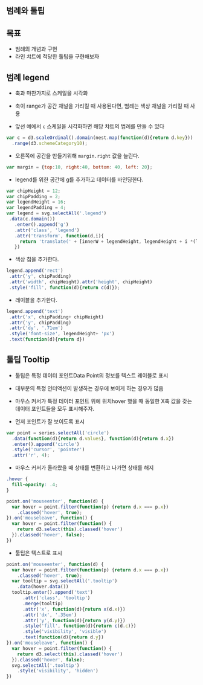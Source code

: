 범례와 툴팁
---

목표
---
 - 범례의 개념과 구현
 - 라인 챠트에 적당한 툴팁을 구현해보자


범례 legend
---

- 축과 마찬가지로 스케일을 시각화
 - 축이 range가 공간 채널을 가리킬 때 사용된다면, 범례는 색상 채널을 가리킬 때 사용


- 앞선 예에서 `c` 스케일을 시각화하면 해당 챠트의 범례를 만들 수 있다

```javascript
var c = d3.scaleOrdinal().domain(nest.map(function(d){return d.key}))
  .range(d3.schemeCategory10);
```

- 오른쪽에 공간을 만들기위해 `margin.right` 값을 늘린다.

```javascript
var margin = {top:10, right:40, bottom: 40, left: 20};
```

- legend를 위한 공간에 g를 추가하고 데이터를 바인딩한다.

```javascript
var chipHeight = 12;
var chipPadding = 2;
var legendHeight = 16;
var legendPadding = 4;
var legend = svg.selectAll('.legend')
 .data(c.domain())
   .enter().append('g')
   .attr('class', 'legend')
   .attr('transform', function(d,i){
     return 'translate(' + [innerW + legendHeight, legendHeight + i *(legendHeight + legendPadding)]+ ')'
   })
```

- 색상 칩을 추가한다.

```javascript
legend.append('rect')
 .attr('y', chipPadding)
 .attr('width', chipHeight).attr('height', chipHeight)
 .style('fill', function(d){return c(d)});
```

- 레이블을 추가한다.

```javascript
legend.append('text')
 .attr('x', chipPadding+ chipHeight)
 .attr('y', chipPadding)
 .attr('dy', '.71em')
 .style('font-size', legendHeight+ 'px')
 .text(function(d){return d})
```

툴팁 Tooltip
---
- 툴팁은 특정 데이터 포인트Data Point의 정보를 텍스트 레이블로 표시
 - 대부분의 특정 인터액션이 발생하는 경우에 보이게 하는 경우가 많음

- 마우스 커서가 특정 데이터 포인트 위에 위치hover 했을 때 동일한 X축 값을 갖는 데이터 포인트들을 모두 표시해주자.

- 먼저 포인트가 잘 보이도록 표시

```javascript
var point = series.selectAll('circle')
  .data(function(d){return d.values}, function(d){return d.x})
  .enter().append('circle')
  .style('cursor', 'pointer')
  .attr('r', 4);
```

- 마우스 커서가 올라왔을 때 상태를 변환하고 나가면 상태를 해지

```css
.hover {
  fill-opacity: .4;
}
```

```javascript
point.on('mouseenter', function(d) {
  var hover = point.filter(function(p) {return d.x === p.x})
    .classed('hover', true);
}).on('mouseleave', function() {
  var hover = point.filter(function() {
    return d3.select(this).classed('hover')
  }).classed('hover', false);
})
```

- 툴팁은 텍스트로 표시

```javascript
point.on('mouseenter', function(d) {
  var hover = point.filter(function(p) {return d.x === p.x})
    .classed('hover', true);
  var tooltip = svg.selectAll('.tooltip')
    .data(hover.data())
  tooltip.enter().append('text')
      .attr('class', 'tooltip')
      .merge(tooltip)
      .attr('x', function(d){return x(d.x)})
      .attr('dx', '.35em')
      .attr('y', function(d){return y(d.y)})
      .style('fill', function(d){return c(d.c)})
      .style('visibility', 'visible')
      .text(function(d){return d.y})
}).on('mouseleave', function() {
  var hover = point.filter(function() {
    return d3.select(this).classed('hover')
  }).classed('hover', false);
  svg.selectAll('.tooltip')
    .style('visibility', 'hidden')
})
```
